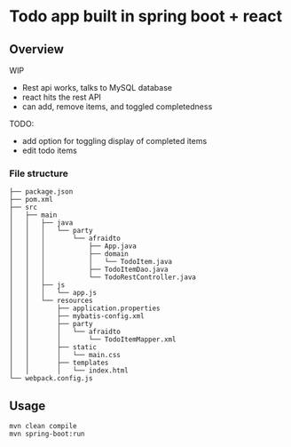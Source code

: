 # Todo app built in spring boot + react 

## Overview

WIP

 - Rest api works, talks to MySQL database
 - react hits the rest API
 - can add, remove items, and toggled completedness

TODO:
 - add option for toggling display of completed items
 - edit todo items


### File structure

```
├── package.json
├── pom.xml
├── src
│   ├── main
│   │   ├── java
│   │   │   └── party
│   │   │       └── afraidto
│   │   │           ├── App.java
│   │   │           ├── domain
│   │   │           │   └── TodoItem.java
│   │   │           ├── TodoItemDao.java
│   │   │           └── TodoRestController.java
│   │   ├── js
│   │   │   └── app.js
│   │   └── resources
│   │       ├── application.properties
│   │       ├── mybatis-config.xml
│   │       ├── party
│   │       │   └── afraidto
│   │       │       └── TodoItemMapper.xml
│   │       ├── static
│   │       │   └── main.css
│   │       ├── templates
│   │       │   └── index.html
└── webpack.config.js
```

## Usage

```
mvn clean compile
mvn spring-boot:run
```
